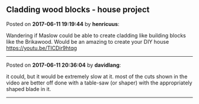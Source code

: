 ## Cladding wood blocks - house project
Posted on **2017-06-11 19:19:44** by **henricuus**:

Wandering if Maslow could be able to create cladding like building blocks like the Brikawood. Would be an amazing to create your DIY house
https://youtu.be/TICDir9htqg

---

Posted on **2017-06-11 20:36:04** by **davidlang**:

it could, but it would be extremely slow at it. most of the cuts shown in the video are better off done with a table-saw (or shaper) with the appropriately shaped blade in it.

---

